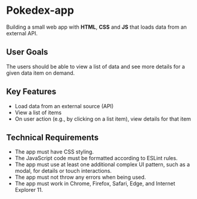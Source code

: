 # Pokedex-app
Building a small web app with **HTML**, **CSS** and **JS** that loads data from an external API.

## User Goals
The users should be able to view a list of data and see more details for a given data item on demand.

## Key Features
* Load data from an external source (API)
* View a list of items
* On user action (e.g., by clicking on a list item), view details for that item

## Technical Requirements
* The app ​must​ have CSS styling.
* The JavaScript code ​must​ be formatted according to ESLint rules.
* The app ​must​ use at least one additional complex UI pattern, such as a modal, for
details or touch interactions.
* The app ​must not​ throw any errors when being used.
* The app ​must​ work in Chrome, Firefox, Safari, Edge, and Internet Explorer 11.
